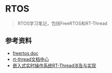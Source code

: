 # RTOS
> RTOS学习笔记，包括FreeRTOS和RT-Thread

## 参考资料

- [freertos doc](https://www.freertos.org/RTOS.html)
- [rt-thread文档中心](https://www.rt-thread.org/document/site/#/rt-thread-version/rt-thread-standard/README)
- [嵌入式实时操作系统RT-Thread涉及与实现](https://www.douban.com/doubanapp/dispatch?uri=/book/30480579)
